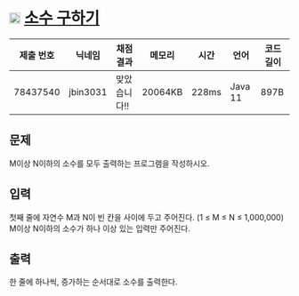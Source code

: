 # <img width="20px"  src="https://d2gd6pc034wcta.cloudfront.net/tier/8.svg" class="solvedac-tier"> [소수 구하기](https://www.acmicpc.net/problem/1929) 

| 제출 번호 | 닉네임 | 채점 결과 | 메모리 | 시간 | 언어 | 코드 길이 |
|---|---|---|---|---|---|---|
|78437540|jbin3031|맞았습니다!! |20064KB|228ms|Java 11|897B|

## 문제
<p>M이상 N이하의 소수를 모두 출력하는 프로그램을 작성하시오.</p>

## 입력
<p>첫째 줄에 자연수 M과 N이 빈 칸을 사이에 두고 주어진다. (1 ≤ M ≤ N ≤ 1,000,000) M이상 N이하의 소수가 하나 이상 있는 입력만 주어진다.</p>

## 출력
<p>한 줄에 하나씩, 증가하는 순서대로 소수를 출력한다.</p>

